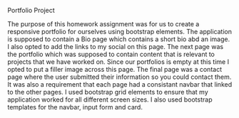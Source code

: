 Portfolio Project

The purpose of this homework assignment was for us to create a responsive portfolio for ourselves using bootstrap elements.
The application is supposed to contain a Bio page which contains a short bio abd an image. I also opted to add the links to my social
on this page. The next page was the portfolio which was supposed to contain content that is relevant to projects that we have worked on.
Since our portfolios is empty at this time I opted to put a filler image across this page. The final page was a contact page where the user submitted their information so you could contact them. It was also a requirement that each page had a consistant navbar that linked
to the other pages. I used bootstrap grid elements to ensure that my application worked for all different screen sizes. I also used bootstrap templates for the navbar, input form and card.
